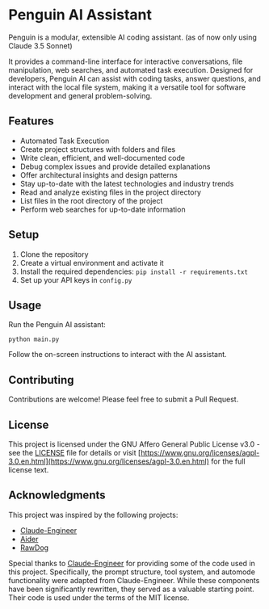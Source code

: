 # Penguin AI Assistant

Penguin is a modular, extensible AI coding assistant. (as of now only using Claude 3.5 Sonnet)

It provides a command-line interface for interactive conversations, file manipulation, web searches, and automated task execution. Designed for developers, Penguin AI can assist with coding tasks, answer questions, and interact with the local file system, making it a versatile tool for software development and general problem-solving.


## Features


- Automated Task Execution
- Create project structures with folders and files
- Write clean, efficient, and well-documented code
- Debug complex issues and provide detailed explanations
- Offer architectural insights and design patterns
- Stay up-to-date with the latest technologies and industry trends
- Read and analyze existing files in the project directory
- List files in the root directory of the project
- Perform web searches for up-to-date information

## Setup

1. Clone the repository
2. Create a virtual environment and activate it
3. Install the required dependencies: `pip install -r requirements.txt`
4. Set up your API keys in `config.py`

## Usage

Run the Penguin AI assistant:

```
python main.py
```

Follow the on-screen instructions to interact with the AI assistant.

## Contributing

Contributions are welcome! Please feel free to submit a Pull Request.

## License

This project is licensed under the GNU Affero General Public License v3.0 - see the [LICENSE](LICENSE) file for details or visit [https://www.gnu.org/licenses/agpl-3.0.en.html](https://www.gnu.org/licenses/agpl-3.0.en.html) for the full license text.

## Acknowledgments

This project was inspired by the following projects:
- [Claude-Engineer](https://github.com/Doriandarko/claude-engineer)
- [Aider](https://github.com/paul-gauthier/aider)
- [RawDog](https://github.com/AbanteAI/rawdog)

Special thanks to [Claude-Engineer](https://github.com/Doriandarko/claude-engineer) for providing some of the code used in this project. Specifically, the prompt structure, tool system, and automode functionality were adapted from Claude-Engineer. While these components have been significantly rewritten, they served as a valuable starting point. Their code is used under the terms of the MIT license.
